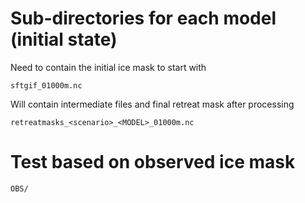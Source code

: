 # Sub-directories for each model (initial state)
Need to contain the initial ice mask to start with
```
sftgif_01000m.nc
```
Will contain intermediate files and final retreat mask after processing 
```
retreatmasks_<scenario>_<MODEL>_01000m.nc
```

# Test based on observed ice mask
```
OBS/
```
